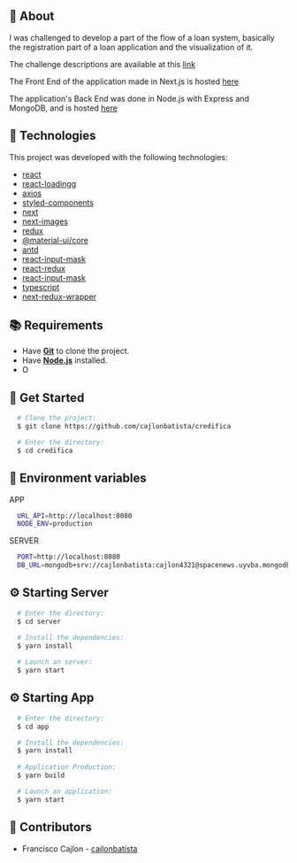 ## :page_with_curl: About

I was challenged to develop a part of the flow of a loan system, basically the registration part of a loan application and the visualization of it.

The challenge descriptions are available at this [link](https://www.notion.so/Desafio-Dev-Front-End-56add72550184ecd837c479e4ecbcf07)

The Front End of the application made in Next.js is hosted [here](https://credifica.vercel.app/)

The application's Back End was done in Node.js with Express and MongoDB, and is hosted [here](https://credifica.herokuapp.com/)

## :hammer: Technologies
This project was developed with the following technologies:

- [react](https://pt-br.reactjs.org/)
- [react-loadingg](https://www.npmjs.com/package/react-loading)
- [axios](https://github.com/axios/axios)
- [styled-components](https://styled-components.com/)
- [next](https://nextjs.org/)
- [next-images](https://www.npmjs.com/package/next-images)
- [redux](https://www.npmjs.com/package/redux)
- [@material-ui/core](https://www.npmjs.com/package/@material-ui/core)
- [antd](https://ant.design/docs/react/use-with-create-react-app)
- [react-input-mask](https://www.npmjs.com/package/react-input-mask)
- [react-redux](https://www.npmjs.com/package/react-redux)
- [react-input-mask](https://www.npmjs.com/package/react-input-mask)
- [typescript](https://www.npmjs.com/package/typescript)
- [next-redux-wrapper](https://www.npmjs.com/package/next-redux-wrapper)

## :books: Requirements
 - Have [**Git**](https://git-scm.com/) to clone the project.
 - Have [**Node.js**](https://nodejs.org/en/) installed.
 - O
## :rocket: Get Started
``` bash
  # Clone the project:
  $ git clone https://github.com/cajlonbatista/credifica

  # Enter the directory:
  $ cd credifica
```
## 🔑 Environment variables
APP
  ``` bash
    URL_API=http://localhost:8080
    NODE_ENV=production
  ```
  SERVER
  ``` bash
    PORT=http://localhost:8080
    DB_URL=mongodb+srv://cajlonbatista:cajlon4321@spacenews.uyvba.mongodb.net/klutch?retryWrites=true&w=majority
  ```
## :gear: Starting Server
```bash
  # Enter the directory:
  $ cd server

  # Install the dependencies:
  $ yarn install
  
  # Launch an server:
  $ yarn start
```
## :gear: Starting App
``` bash
  # Enter the directory:
  $ cd app

  # Install the dependencies:
  $ yarn install
  
  # Application Production:
  $ yarn build

  # Launch an application:
  $ yarn start

 ```
## :handshake: Contributors
  - Francisco Cajlon - [cajlonbatista](https://github.com/cajlonbatista)
